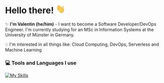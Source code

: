 # Hello there! <img src = "https://raw.githubusercontent.com/valentinlie/valentinlie/main/assets/wave.gif" width = 30px height="30px" />

✨ **I'm Valentin (he/him)** - I want to become a Software Developer/DevOps Engineer. I'm currently studying for an MSc in Information Systems at the University of Münster in Germany.

💡 I'm interested in all things like: Cloud Computing, DevOps, Serverless and Machine Learning

### 💻 Tools and Languages I use

[![My Skills](https://skillicons.dev/icons?i=linux,kubernetes,gcp,terraform,githubactions,py,ts,nodejs,git,vscodium,latex)](https://skillicons.dev)
